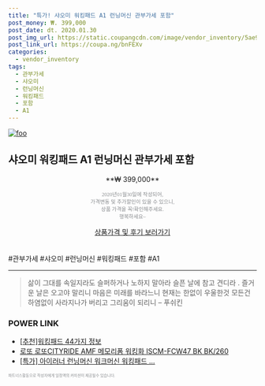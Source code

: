 ```yaml
--- 
title: "특가! 샤오미 워킹패드 A1 런닝머신 관부가세 포함" 
post_money: ₩. 399,000 
post_date: dt. 2020.01.30 
post_img_url: https://static.coupangcdn.com/image/vendor_inventory/5ae9/4260dd47087a2761de9986f44fb44d5d16b33d72aa9a709b87fef96ad248.jpg 
post_link_url: https://coupa.ng/bnFEXv 
categories: 
  - vendor_inventory 
tags: 
  - 관부가세 
  - 샤오미 
  - 런닝머신 
  - 워킹패드 
  - 포함 
  - A1 
--- 
```

[![foo](https://static.coupangcdn.com/image/vendor_inventory/5ae9/4260dd47087a2761de9986f44fb44d5d16b33d72aa9a709b87fef96ad248.jpg)](https://coupa.ng/bnFEXv) 

## 샤오미 워킹패드 A1 런닝머신 관부가세 포함 
<p style="text-align: center;">**₩ 399,000**</p> 
<p style="text-align: center;"><span style="color: #898c8f; font-family: Georgia,Times,serif; font-size: 0.75em;">2020년01월30일에 작성되어, <br>가격변동 및 추가할인이 있을 수 있으니,<br> 상품 가격을 꼭!확인해주세요.<br>행복하세요~</span> 
</p>	 
<div markdown="0" style="text-align: center;"><a href="https://coupa.ng/bnFEXv" class="btn btn--success">상품가격 및 후기 보러가기</a></div> 
<br><br> 
  #관부가세 #샤오미 #런닝머신 #워킹패드 #포함 #A1 
<hr> 

> 삶이 그대를 속일지라도 슬퍼하거나 노하지 말아라 슬픈 날에 참고 견디라 . 즐거운 날은 오고야 말리니 마음은 미래를 바라느니 현재는 한없이 우울한것 모든건 하염없이 사라지나가 버리고 그리움이 되리니 – 푸쉬킨 


### POWER LINK

* <a href="https://blog.naver.com/fasyy4321/221789615279" target="_blank">[추천]워킹패드 44가지 정보</a>
* <a href="https://blog.naver.com/santokki14/221779586180" target="_blank">로또 로또CITYRIDE AMF 메모리폼 워킹화 ISCM-FCW47 BK BK/260</a>
* <a href="https://blog.naver.com/sakai111/221790340326" target="_blank">[특가] 아이러너 런닝머신 워크머신 워킹패드 ...</a>

<span style="color: #898c8f; font-family: Georgia,Times,serif; font-size: 0.55em;">파트너스활동으로 작성자에게 일정액의 커미션이 제공될수 있습니다.</span> 
